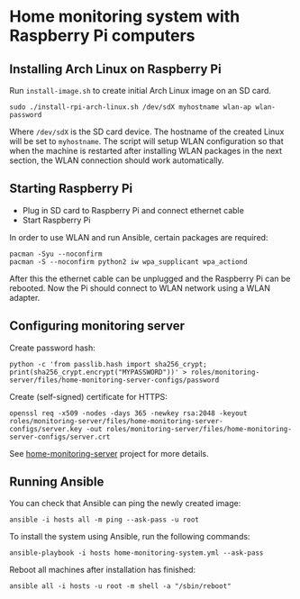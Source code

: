 # Home monitoring system with Raspberry Pi computers

## Installing Arch Linux on Raspberry Pi

Run `install-image.sh` to create initial Arch Linux image on an SD card.

    sudo ./install-rpi-arch-linux.sh /dev/sdX myhostname wlan-ap wlan-password

Where `/dev/sdX` is the SD card device. The hostname of the created Linux
will be set to `myhostname`. The script will setup WLAN configuration so that
when the machine is restarted after installing WLAN packages in the next
section, the WLAN connection should work automatically.

## Starting Raspberry Pi

* Plug in SD card to Raspberry Pi and connect ethernet cable
* Start Raspberry Pi

In order to use WLAN and run Ansible, certain packages are required:

    pacman -Syu --noconfirm
    pacman -S --noconfirm python2 iw wpa_supplicant wpa_actiond

After this the ethernet cable can be unplugged and the Raspberry Pi
can be rebooted. Now the Pi should connect to WLAN network using a
WLAN adapter.

## Configuring monitoring server

Create password hash:

    python -c 'from passlib.hash import sha256_crypt; print(sha256_crypt.encrypt("MYPASSWORD"))' > roles/monitoring-server/files/home-monitoring-server-configs/password

Create (self-signed) certificate for HTTPS:

    openssl req -x509 -nodes -days 365 -newkey rsa:2048 -keyout roles/monitoring-server/files/home-monitoring-server-configs/server.key -out roles/monitoring-server/files/home-monitoring-server-configs/server.crt

See [home-monitoring-server](https://github.com/nablaa/home-monitoring-server)
project for more details.

## Running Ansible

You can check that Ansible can ping the newly created image:

    ansible -i hosts all -m ping --ask-pass -u root

To install the system using Ansible, run the following commands:

    ansible-playbook -i hosts home-monitoring-system.yml --ask-pass

Reboot all machines after installation has finished:

    ansible all -i hosts -u root -m shell -a "/sbin/reboot"
